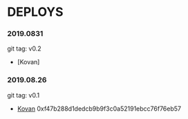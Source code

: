 # DEPLOYS

### 2019.0831
git tag: v0.2
* [Kovan]

### 2019.08.26
git tag: v0.1
* [Kovan](https://kovan.etherscan.io/address/0xf47b288d1dedcb9b9f3c0a52191ebcc76f76eb57) 0xf47b288d1dedcb9b9f3c0a52191ebcc76f76eb57
